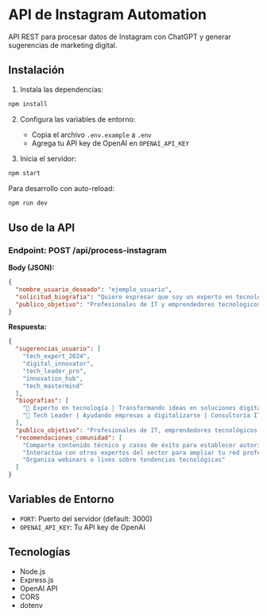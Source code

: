 # API de Instagram Automation

API REST para procesar datos de Instagram con ChatGPT y generar sugerencias de marketing digital.

## Instalación

1. Instala las dependencias:
```bash
npm install
```

2. Configura las variables de entorno:
   - Copia el archivo `.env.example` a `.env`
   - Agrega tu API key de OpenAI en `OPENAI_API_KEY`

3. Inicia el servidor:
```bash
npm start
```

Para desarrollo con auto-reload:
```bash
npm run dev
```

## Uso de la API

### Endpoint: POST /api/process-instagram

**Body (JSON):**
```json
{
  "nombre_usuario_deseado": "ejemplo_usuario",
  "solicitud_biografia": "Quiero expresar que soy un experto en tecnología",
  "publico_objetivo": "Profesionales de IT y emprendedores tecnológicos"
}
```

**Respuesta:**
```json
{
  "sugerencias_usuario": [
    "tech_expert_2024",
    "digital_innovator",
    "tech_leader_pro",
    "innovation_hub",
    "tech_mastermind"
  ],
  "biografias": [
    "🚀 Experto en tecnología | Transformando ideas en soluciones digitales | #TechInnovation #DigitalTransformation",
    "🚀 Tech Leader | Ayudando empresas a digitalizarse | Consultoría IT | Speaker"
  ],
  "publico_objetivo": "Profesionales de IT, emprendedores tecnológicos y empresas en proceso de transformación digital",
  "recomendaciones_comunidad": [
    "Comparte contenido técnico y casos de éxito para establecer autoridad",
    "Interactúa con otros expertos del sector para ampliar tu red profesional",
    "Organiza webinars o lives sobre tendencias tecnológicas"
  ]
}
```

## Variables de Entorno

- `PORT`: Puerto del servidor (default: 3000)
- `OPENAI_API_KEY`: Tu API key de OpenAI

## Tecnologías

- Node.js
- Express.js
- OpenAI API
- CORS
- dotenv 